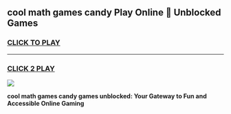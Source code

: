 
## cool math games candy Play Online 👋 Unblocked Games
<h3>
<a href="https://news.freeplayer.one?title=cool_math_games_candy&ref=17CMG">CLICK TO PLAY</a></h3>
<hr>

<h3>
<a href="https://news.freeplayer.one?title=cool_math_games_candy&ref=17CMG">CLICK 2 PLAY</a>
  
</h3>

<a href="https://news.freeplayer.one?title=cool_math_games_candy&ref=17CMG/"><img src="https://clearcache.store/games.png"></a>


**cool math games candy games unblocked: Your Gateway to Fun and Accessible Online Gaming**
